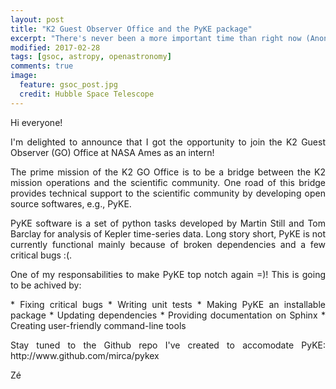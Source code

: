 ```yaml
---
layout: post
title: "K2 Guest Observer Office and the PyKE package"
excerpt: "There's never been a more important time than right now (Anonymous Author)."
modified: 2017-02-28
tags: [gsoc, astropy, openastronomy]
comments: true
image:
  feature: gsoc_post.jpg
  credit: Hubble Space Telescope
---
```


<p style='text-align: justify;'>
Hi everyone!
</p>

<p style='text-align: justify'>
I'm delighted to announce that I got the opportunity to join the K2 Guest Observer (GO)
Office at NASA Ames as an intern!
</p>

<p style='text-align: justify'>
The prime mission of the K2 GO Office is to be a bridge between the K2 mission operations and the scientific community.
One road of this bridge provides technical support to the scientific community by developing open source softwares, e.g.,
PyKE.
</p>

<p style='text-align: justify'>
PyKE software is a set of python tasks developed by Martin Still and Tom Barclay for analysis of Kepler time-series data.
Long story short, PyKE is not currently functional mainly because of broken dependencies and a few critical bugs :(.
</p>

<p style='text-align: justify'>
One of my responsabilities to make PyKE top notch again =)! This is going to be achived by:
</p>

<p style='text-align: justify'>
* Fixing critical bugs
* Writing unit tests
* Making PyKE an installable package
* Updating dependencies
* Providing documentation on Sphinx
* Creating user-friendly command-line tools
</p>

<p style='text-align: justify'>
Stay tuned to the Github repo I've created to accomodate PyKE: http://www.github.com/mirca/pykex
</p>

Zé
